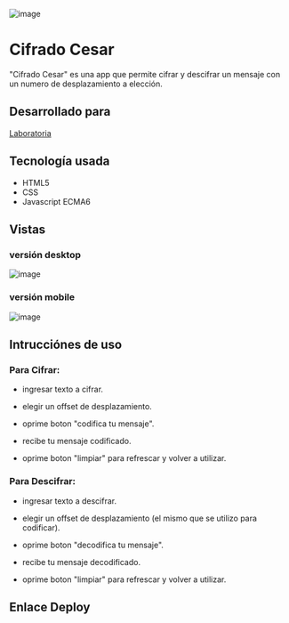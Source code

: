 ![image](https://user-images.githubusercontent.com/38740899/47084111-fd794080-d1e8-11e8-9d83-4ebde470cf6e.png)

# Cifrado Cesar

"Cifrado Cesar" es una app que permite cifrar y descifrar un mensaje con un numero de desplazamiento a elección.

## Desarrollado para 

[Laboratoria](http://laboratoria.la)

## Tecnología usada

* HTML5
* CSS
* Javascript ECMA6

## Vistas

### versión desktop

![image](https://user-images.githubusercontent.com/38740899/47042484-bf850980-d161-11e8-96ea-3f61383fa37a.png)

### versión mobile

![image](https://user-images.githubusercontent.com/38740899/47042550-ee02e480-d161-11e8-85e3-5bc1dfa60883.png)


## Intrucciónes de uso

### Para Cifrar:

* ingresar texto a cifrar.

* elegir un offset de desplazamiento.

* oprime boton "codifica tu mensaje".

* recibe tu mensaje codificado.

* oprime boton "limpiar" para refrescar y volver a utilizar.


### Para Descifrar:

* ingresar texto a descifrar.

* elegir un offset de desplazamiento (el mismo que se utilizo para codificar).

* oprime boton "decodifica tu mensaje".

* recibe tu mensaje decodificado.

* oprime boton "limpiar" para refrescar y volver a utilizar.

## Enlace Deploy



